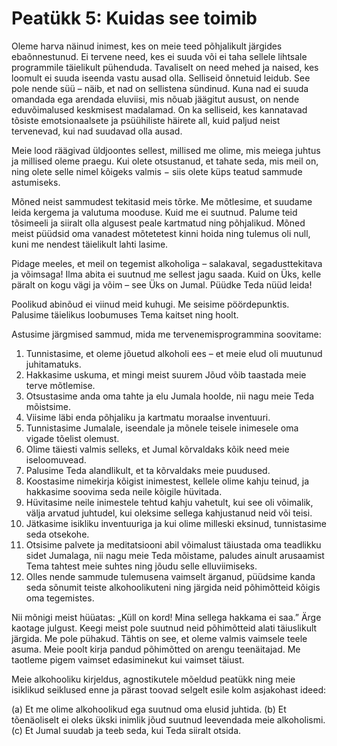 # Peatükk 5: Kuidas see toimib

Oleme harva näinud inimest, kes on meie teed põhjalikult järgides ebaõnnestunud. Ei tervene need, kes ei suuda või ei taha sellele lihtsale programmile täielikult pühenduda. Tavaliselt on need mehed ja naised, kes loomult ei suuda iseenda vastu ausad olla. Selliseid õnnetuid leidub. See pole nende süü – näib, et nad on sellistena sündinud. Kuna nad ei suuda omandada ega arendada eluviisi, mis nõuab jäägitut ausust, on nende eduvõimalused keskmisest madalamad. On ka selliseid, kes kannatavad tõsiste emotsionaalsete ja psüühiliste häirete all, kuid paljud neist tervenevad, kui nad suudavad olla ausad.

Meie lood räägivad üldjoontes sellest, millised me olime, mis meiega juhtus ja millised oleme praegu. Kui olete otsustanud, et tahate seda, mis meil on, ning olete selle nimel kõigeks valmis − siis olete küps teatud sammude astumiseks.

Mõned neist sammudest tekitasid meis tõrke. Me mõtlesime, et suudame leida kergema ja valutuma mooduse. Kuid me ei suutnud. Palume teid tõsimeeli ja siiralt olla algusest peale kartmatud ning põhjalikud. Mõned meist püüdsid oma vanadest mõtetetest kinni hoida ning tulemus oli null, kuni me nendest täielikult lahti lasime.

Pidage meeles, et meil on tegemist alkoholiga – salakaval, segadusttekitava ja võimsaga! Ilma abita ei suutnud me sellest jagu saada. Kuid on Üks, kelle päralt on kogu vägi ja võim – see Üks on Jumal. Püüdke Teda nüüd leida!

Poolikud abinõud ei viinud meid kuhugi. Me seisime pöördepunktis. Palusime täielikus loobumuses Tema kaitset ning hoolt.

Astusime järgmised sammud, mida me tervenemisprogrammina soovitame:

1. Tunnistasime, et oleme jõuetud alkoholi ees – et meie elud oli muutunud juhitamatuks.
2. Hakkasime uskuma, et mingi meist suurem Jõud võib taastada meie terve mõtlemise.
3. Otsustasime anda oma tahte ja elu Jumala hoolde, nii nagu meie Teda mõistsime.
4. Viisime läbi enda põhjaliku ja kartmatu moraalse inventuuri.
5. Tunnistasime Jumalale, iseendale ja mõnele teisele inimesele oma vigade tõelist olemust.
6. Olime täiesti valmis selleks, et Jumal kõrvaldaks kõik need meie iseloomuvead.
7. Palusime Teda alandlikult, et ta kõrvaldaks meie puudused.
8. Koostasime nimekirja kõigist inimestest, kellele olime kahju teinud, ja hakkasime soovima seda neile kõigile hüvitada.
9. Hüvitasime neile inimestele tehtud kahju vahetult, kui see oli võimalik, välja arvatud juhtudel, kui oleksime sellega kahjustanud neid või teisi.
10. Jätkasime isikliku inventuuriga ja kui olime milleski eksinud, tunnistasime seda otsekohe.
11. Otsisime palvete ja meditatsiooni abil võimalust täiustada oma teadlikku sidet Jumalaga, nii nagu meie Teda mõistame, paludes ainult arusaamist Tema tahtest meie suhtes ning jõudu selle elluviimiseks.
12. Olles nende sammude tulemusena vaimselt ärganud, püüdsime kanda seda sõnumit teiste alkohoolikuteni ning järgida neid põhimõtteid kõigis oma tegemistes.

Nii mõnigi meist hüüatas: „Küll on kord! Mina sellega hakkama ei saa.” Ärge kaotage julgust. Keegi meist pole suutnud neid põhimõtteid alati täiuslikult järgida. Me pole pühakud. Tähtis on see, et oleme valmis vaimsele teele asuma. Meie poolt kirja pandud põhimõtted on arengu teenäitajad. Me taotleme pigem vaimset edasiminekut kui vaimset täiust.

Meie alkohooliku kirjeldus, agnostikutele mõeldud peatükk ning meie isiklikud seiklused enne ja pärast toovad selgelt esile kolm asjakohast ideed:

(a) Et me olime alkohoolikud ega suutnud oma elusid juhtida.
(b) Et tõenäoliselt ei oleks ükski inimlik jõud suutnud leevendada meie alkoholismi.
(c) Et Jumal suudab ja teeb seda, kui Teda siiralt otsida.
